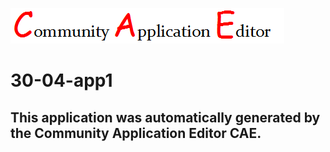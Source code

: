 ![CAE](https://github.com/CAE-Community-Application-Editor/CAE-Deployment-Temp/blob/master/img/logo.png)  

30-04-app1
===================


This application was automatically generated by the Community Application Editor CAE.  
---------------
